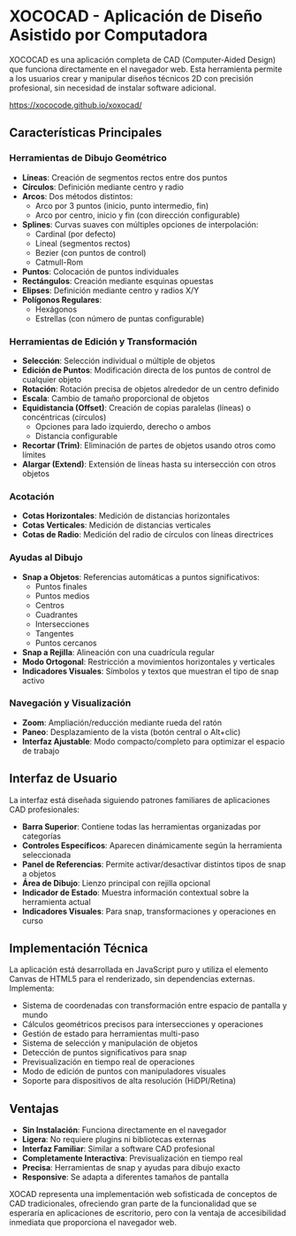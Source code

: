 # XOCOCAD - Aplicación de Diseño Asistido por Computadora

XOCOCAD es una aplicación completa de CAD (Computer-Aided Design) que funciona directamente en el navegador web. Esta herramienta permite a los usuarios crear y manipular diseños técnicos 2D con precisión profesional, sin necesidad de instalar software adicional.


https://xococode.github.io/xoxocad/

## Características Principales

### Herramientas de Dibujo Geométrico
- **Líneas**: Creación de segmentos rectos entre dos puntos
- **Círculos**: Definición mediante centro y radio
- **Arcos**: Dos métodos distintos:
  - Arco por 3 puntos (inicio, punto intermedio, fin)
  - Arco por centro, inicio y fin (con dirección configurable)
- **Splines**: Curvas suaves con múltiples opciones de interpolación:
  - Cardinal (por defecto)
  - Lineal (segmentos rectos)
  - Bezier (con puntos de control)
  - Catmull-Rom
- **Puntos**: Colocación de puntos individuales
- **Rectángulos**: Creación mediante esquinas opuestas
- **Elipses**: Definición mediante centro y radios X/Y
- **Polígonos Regulares**:
  - Hexágonos
  - Estrellas (con número de puntas configurable)

### Herramientas de Edición y Transformación
- **Selección**: Selección individual o múltiple de objetos
- **Edición de Puntos**: Modificación directa de los puntos de control de cualquier objeto
- **Rotación**: Rotación precisa de objetos alrededor de un centro definido
- **Escala**: Cambio de tamaño proporcional de objetos
- **Equidistancia (Offset)**: Creación de copias paralelas (líneas) o concéntricas (círculos)
  - Opciones para lado izquierdo, derecho o ambos
  - Distancia configurable
- **Recortar (Trim)**: Eliminación de partes de objetos usando otros como límites
- **Alargar (Extend)**: Extensión de líneas hasta su intersección con otros objetos

### Acotación
- **Cotas Horizontales**: Medición de distancias horizontales
- **Cotas Verticales**: Medición de distancias verticales
- **Cotas de Radio**: Medición del radio de círculos con líneas directrices

### Ayudas al Dibujo
- **Snap a Objetos**: Referencias automáticas a puntos significativos:
  - Puntos finales
  - Puntos medios
  - Centros
  - Cuadrantes
  - Intersecciones
  - Tangentes
  - Puntos cercanos
- **Snap a Rejilla**: Alineación con una cuadrícula regular
- **Modo Ortogonal**: Restricción a movimientos horizontales y verticales
- **Indicadores Visuales**: Símbolos y textos que muestran el tipo de snap activo

### Navegación y Visualización
- **Zoom**: Ampliación/reducción mediante rueda del ratón
- **Paneo**: Desplazamiento de la vista (botón central o Alt+clic)
- **Interfaz Ajustable**: Modo compacto/completo para optimizar el espacio de trabajo

## Interfaz de Usuario

La interfaz está diseñada siguiendo patrones familiares de aplicaciones CAD profesionales:

- **Barra Superior**: Contiene todas las herramientas organizadas por categorías
- **Controles Específicos**: Aparecen dinámicamente según la herramienta seleccionada
- **Panel de Referencias**: Permite activar/desactivar distintos tipos de snap a objetos
- **Área de Dibujo**: Lienzo principal con rejilla opcional
- **Indicador de Estado**: Muestra información contextual sobre la herramienta actual
- **Indicadores Visuales**: Para snap, transformaciones y operaciones en curso

## Implementación Técnica

La aplicación está desarrollada en JavaScript puro y utiliza el elemento Canvas de HTML5 para el renderizado, sin dependencias externas. Implementa:

- Sistema de coordenadas con transformación entre espacio de pantalla y mundo
- Cálculos geométricos precisos para intersecciones y operaciones
- Gestión de estado para herramientas multi-paso
- Sistema de selección y manipulación de objetos
- Detección de puntos significativos para snap
- Previsualización en tiempo real de operaciones
- Modo de edición de puntos con manipuladores visuales
- Soporte para dispositivos de alta resolución (HiDPI/Retina)

## Ventajas

- **Sin Instalación**: Funciona directamente en el navegador
- **Ligera**: No requiere plugins ni bibliotecas externas
- **Interfaz Familiar**: Similar a software CAD profesional
- **Completamente Interactiva**: Previsualización en tiempo real
- **Precisa**: Herramientas de snap y ayudas para dibujo exacto
- **Responsive**: Se adapta a diferentes tamaños de pantalla

XOCAD representa una implementación web sofisticada de conceptos de CAD tradicionales, ofreciendo gran parte de la funcionalidad que se esperaría en aplicaciones de escritorio, pero con la ventaja de accesibilidad inmediata que proporciona el navegador web.
